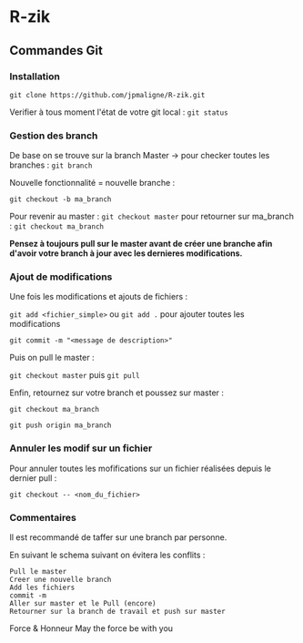# R-zik

## Commandes Git

### Installation

`git clone https://github.com/jpmaligne/R-zik.git`

Verifier à tous moment l'état de votre git local : `git status`

### Gestion des branch

De base on se trouve sur la branch Master -> pour checker toutes les branches : `git branch`

Nouvelle fonctionnalité = nouvelle branche :

`git checkout -b ma_branch`

Pour revenir au master : `git checkout master` pour retourner sur ma_branch : `git checkout ma_branch`

__Pensez à toujours pull sur le master avant de créer une branche afin d'avoir votre branch à jour avec les dernieres modifications.__

### Ajout de modifications

Une fois les modifications et ajouts de fichiers :

`git add <fichier_simple>` ou `git add .` pour ajouter toutes les modifications

`git commit -m "<message de description>"`

Puis on pull le master :

`git checkout master` puis `git pull`

Enfin, retournez sur votre branch et poussez sur master :

`git checkout ma_branch`

`git push origin ma_branch`

### Annuler les modif sur un fichier

Pour annuler toutes les mofifications sur un fichier réalisées depuis le dernier pull :

`git checkout -- <nom_du_fichier>`


### Commentaires

Il est recommandé de taffer sur une branch par personne.

En suivant le schema suivant on évitera les conflits :


    Pull le master
    Creer une nouvelle branch
    Add les fichiers
    commit -m
    Aller sur master et le Pull (encore)
    Retourner sur la branch de travail et push sur master


Force & Honneur
May the force be with you